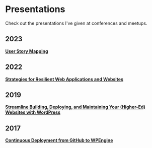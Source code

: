 # Presentations

Check out the presentations I've given at conferences and meetups.

## 2023

**[User Story Mapping](./user-story-mapping/)**

## 2022

**[Strategies for Resilient Web Applications and Websites](./strategies-for-resilient-web-applications-and-websites/)**

## 2019

**[Streamline Building, Deploying, and Maintaining Your (Higher-Ed) Websites with WordPress](./streamline-building-deploying-and-maintaining-your-higher-ed-websites-with-wordpress/)**

## 2017

**[Continuous Deployment from GitHub to WPEngine](./continuous-deployment-from-github-to-wpengine/)**
